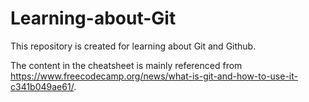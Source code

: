 # Learning-about-Git
This repository is created for learning about Git and Github.

The content in the cheatsheet is mainly referenced from https://www.freecodecamp.org/news/what-is-git-and-how-to-use-it-c341b049ae61/. 
